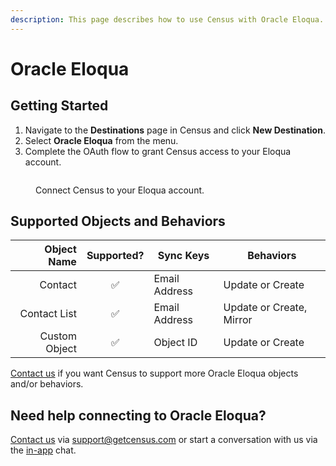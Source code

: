```yaml
---
description: This page describes how to use Census with Oracle Eloqua.
---
```


# Oracle Eloqua

## Getting Started

1. Navigate to the **Destinations** page in Census and click **New Destination**.
2. Select **Oracle Eloqua** from the menu.
3. Complete the OAuth flow to grant Census access to your Eloqua account.

<figure><img src="../.gitbook/assets/oracle-eloqua.png" alt=""><figcaption><p>Connect Census to your Eloqua account.</p></figcaption></figure>

## Supported Objects and Behaviors

| **Object Name** | **Supported?** | **Sync Keys**  | **Behaviors** |
| --------------: | :------------: | ---------------- | --------------|
| Contact | ✅ | Email Address | Update or Create |
| Contact List | ✅ | Email Address | Update or Create, Mirror |
| Custom Object | ✅ | Object ID | Update or Create |

[Contact us](mailto:support@getcensus.com) if you want Census to support more Oracle Eloqua objects and/or behaviors.

## Need help connecting to Oracle Eloqua?

[Contact us](mailto:support@getcensus.com) via support@getcensus.com or start a conversation with us via the [in-app](https://app.getcensus.com) chat.
